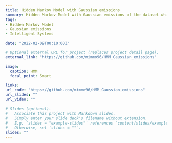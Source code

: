 ```yaml
---
title: Hidden Markov Model with Gaussian emissions
summary: Hidden Markov Model with Gaussian emissions of the dataset which measure the energy consumption of appliances and lights, across a period of 4.5 months
tags:
- Hidden Markov Model
- Gaussian emissions
- Intelligent Systems

date: "2022-02-09T00:10:00Z"

# Optional external URL for project (replaces project detail page).
external_link: "https://github.com/mimmo96/HMM_Gaussian_emissions"

image:
  caption: HMM
  focal_point: Smart

links:
url_code: "https://github.com/mimmo96/HMM_Gaussian_emissions"
url_slides: ""
url_video: ""

# Slides (optional).
#   Associate this project with Markdown slides.
#   Simply enter your slide deck's filename without extension.
#   E.g. `slides = "example-slides"` references `content/slides/example-slides.md`.
#   Otherwise, set `slides = ""`.
slides: ""
---
```

